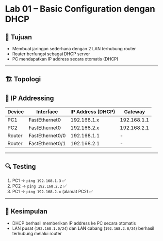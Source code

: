 # Lab 01 – Basic Configuration dengan DHCP

## 🎯 Tujuan
- Membuat jaringan sederhana dengan 2 LAN terhubung router
- Router berfungsi sebagai DHCP server
- PC mendapatkan IP address secara otomatis (DHCP)

---

## 🏗️ Topologi

## 📡 IP Addressing
| Device | Interface        | IP Address (DHCP) | Gateway     |
|--------|------------------|------------------|-------------|
| PC1    | FastEthernet0    | 192.168.1.x      | 192.168.1.1 |
| PC2    | FastEthernet0    | 192.168.2.x      | 192.168.2.1 |
| Router | FastEthernet0/0  | 192.168.1.1      | -           |
| Router | FastEthernet0/1  | 192.168.2.1      | -           |

---

## 🔍 Testing
1. PC1 → `ping 192.168.1.3` ✅  
2. PC2 → `ping 192.168.2.2` ✅  
3. PC1 → `ping 192.168.2.x` (alamat PC2) ✅  

---

## 📌 Kesimpulan
- DHCP berhasil memberikan IP address ke PC secara otomatis  
- LAN pusat (`192.168.1.0/24`) dan LAN cabang (`192.168.2.0/24`) berhasil terhubung melalui router